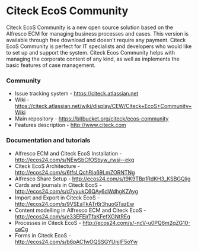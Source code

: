 # Citeck EcoS Community #

Citeck EcoS Community is a new open source solution based on the Alfresco ECM for managing business processes and cases. This version is available through free download and doesn't require any payment. Citeck EcoS Community is perfect for IT specialists and developers who would like to set up and support the system. Citeck Ecos Community helps with managing the corporate content of any kind, as well as implements the basic features of case management.

### Community ###

* Issue tracking system - https://citeck.atlassian.net
* Wiki - https://citeck.atlassian.net/wiki/display/CEW/Citeck+EcoS+Community+Wiki
* Main repository - https://bitbucket.org/citeck/ecos-community
* Features description - http://www.citeck.com

### Documentation and tutorials  ###

* Alfresco ECM and Citeck EcoS Installation - http://ecos24.com/s/NEwSbCfOSbyw_rwsi--ekg
* Citeck EcoS Architecture - http://ecos24.com/s/6tfsLQchRja69LmZORNTNg
* Alfresco Share Setup - http://ecos24.com/s/t9K9TBp1RdKH3_KSBGQlig
* Cards and journals in Citeck EcoS - http://ecos24.com/s/d7yyukC6QAy6dWdhgKZAyg
* Import and Export in Citeck EcoS - http://ecos24.com/s/9VSEaTkATr6r3huoGTazEw
* Content modelling in Alfresco ECM and Citeck EcoS - http://ecos24.com/s/e33EFEjrTfaKFefXGNtREg
* Processes in Citeck EcoS - http://ecos24.com/s/-ncV-u0PQ6m2qZG10-ceCg
* Forms in Citeck EcoS - http://ecos24.com/s/b6pAC1wOQSSGYUnjIF5oYw